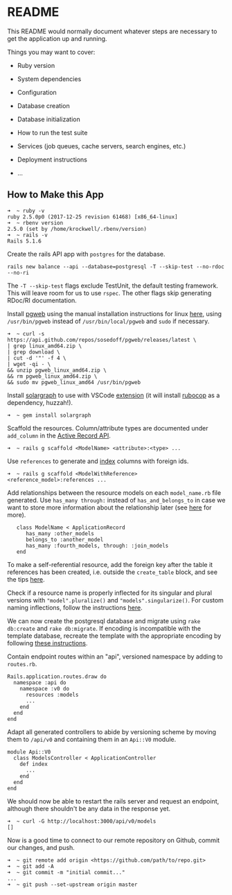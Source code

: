 # README

This README would normally document whatever steps are necessary to get the
application up and running.

Things you may want to cover:

* Ruby version

* System dependencies

* Configuration

* Database creation

* Database initialization

* How to run the test suite

* Services (job queues, cache servers, search engines, etc.)

* Deployment instructions

* ...



## How to Make this App

```
➜  ~ ruby -v
ruby 2.5.0p0 (2017-12-25 revision 61468) [x86_64-linux]
➜  ~ rbenv version
2.5.0 (set by /home/krockwell/.rbenv/version)
➜  ~ rails -v
Rails 5.1.6
```

Create the rails API app with `postgres` for the database.
```
rails new balance --api --database=postgresql -T --skip-test --no-rdoc --no-ri
```
The `-T --skip-test` flags exclude TestUnit, the default testing framework. This will leave room for us to use `rspec`. The other flags skip generating RDoc/RI documentation.

Install [pgweb](https://github.com/sosedoff/pgweb) using the manual installation instructions for linux [here](https://github.com/sosedoff/pgweb/wiki/Installation), using `/usr/bin/pgweb` instead of `/usr/bin/local/pgweb` and `sudo` if necessary.
```
➜  ~ curl -s https://api.github.com/repos/sosedoff/pgweb/releases/latest \
| grep linux_amd64.zip \
| grep download \
| cut -d '"' -f 4 \
| wget -qi - \
&& unzip pgweb_linux_amd64.zip \
&& rm pgweb_linux_amd64.zip \
&& sudo mv pgweb_linux_amd64 /usr/bin/pgweb
```

Install [solargraph](https://github.com/castwide/solargraph) to use with VSCode [extension](https://github.com/castwide/vscode-solargraph) (it will install [rubocop](https://github.com/rubocop-hq/rubocop) as a dependency, huzzah!).
```
➜  ~ gem install solargraph
```

Scaffold the resources. Column/attribute types are documented under `add_column` in the [Active Record API](http://api.rubyonrails.org/classes/ActiveRecord/ConnectionAdapters/SchemaStatements.html#method-i-add_column).
```
➜  ~ rails g scaffold <ModelName> <attribute>:<type> ...
```

Use `references` to generate and [index](https://stackoverflow.com/questions/7861971/generate-model-using-userreferences-vs-user-idinteger) columns with foreign ids.
```
➜  ~ rails g scaffold <ModelWithReference> <reference_model>:references ...
```

Add relationships between the resource models on each `model_name.rb` file generated. Use `has_many through:` instead of `has_and_belongs_to` in case we want to store more information about the relationship later (see [here](https://stackoverflow.com/questions/2780798/has-and-belongs-to-many-vs-has-many-through) for more).
```
   class ModelName < ApplicationRecord
      has_many :other_models
      belongs_to :another_model
      has_many :fourth_models, through: :join_models
   end
```

To make a self-referential resource, add the foreign key after the table it references has been created, i.e. outside the `create_table` block, and see the tips [here](https://tamouse.github.io/swaac/rails/2015/12/15/self-referential-models-categories/).

Check if a resource name is properly inflected for its singular and plural versions with `"model".pluralize()` and `"models".singularize()`. For custom naming inflections, follow the instructions [here](https://stackoverflow.com/questions/3517989/ruby-on-rails-how-do-you-explicitly-define-plural-names-and-singular-names-in-r).

We can now create the postgresql database and migrate using `rake db:create` and `rake db:migrate`. If encoding is incompatible with the template database, recreate the template with the appropriate encoding by following [these instructions](https://stackoverflow.com/questions/16736891/pgerror-error-new-encoding-utf8-is-incompatible).

Contain endpoint routes within an "api", versioned namespace by adding to `routes.rb`.
```
Rails.application.routes.draw do
  namespace :api do
    namespace :v0 do
      resources :models
      ...
    end
  end
end
```

Adapt all generated controllers to abide by versioning scheme by moving them to `/api/v0` and containing them in an `Api::V0` module.
```
module Api::V0
  class ModelsController < ApplicationController
    def index
      ...
    end
  end
end
```

We should now be able to restart the rails server and request an endpoint, although there shouldn't be any data in the response yet.
```
➜  ~ curl -G http://localhost:3000/api/v0/models
[]
```

Now is a good time to connect to our remote repository on Github, commit our changes, and push.
```
➜  ~ git remote add origin <https://github.com/path/to/repo.git>
➜  ~ git add -A
➜  ~ git commit -m "initial commit..."
...
➜  ~ git push --set-upstream origin master
```